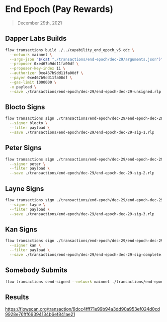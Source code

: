 # End Epoch (Pay Rewards)
> December 29th, 2021


## Dapper Labs Builds

```sh
flow transactions build ./../capability_end_epoch_v5.cdc \
  --network mainnet \
  --args-json "$(cat "./transactions/end-epoch/dec-29/arguments.json")" \
  --proposer 0xe467b9dd11fa00df \
  --proposer-key-index 11 \
  --authorizer 0xe467b9dd11fa00df \
  --payer 0xe467b9dd11fa00df \
  --gas-limit 1000000 \
  -x payload \
  --save ./transactions/end-epoch/dec-29/end-epoch-dec-29-unsigned.rlp
```

## Blocto Signs

```sh
flow transactions sign ./transactions/end-epoch/dec-29/end-epoch-dec-29-unsigned.rlp \
  --signer blocto \
  --filter payload \
  --save ./transactions/end-epoch/dec-29/end-epoch-dec-29-sig-1.rlp
```

## Peter Signs

```sh
flow transactions sign ./transactions/end-epoch/dec-29/end-epoch-dec-29-sig-1.rlp \
  --signer peter \
  --filter payload \
  --save ./transactions/end-epoch/dec-29/end-epoch-dec-29-sig-2.rlp
```

## Layne Signs

```sh
flow transactions sign ./transactions/end-epoch/dec-29/end-epoch-dec-29-sig-2.rlp \
  --signer layne \
  --filter payload \
  --save ./transactions/end-epoch/dec-29/end-epoch-dec-29-sig-3.rlp
```

## Kan Signs

```sh
flow transactions sign ./transactions/end-epoch/dec-29/end-epoch-dec-29-sig-3.rlp \
  --signer kan \
  --filter payload \
  --save ./transactions/end-epoch/dec-29/end-epoch-dec-29-sig-complete.rlp
```

## Somebody Submits

```sh
flow transactions send-signed --network mainnet ./transactions/end-epoch/dec-29/end-epoch-dec-29-sig-complete.rlp
```

## Results

https://flowscan.org/transaction/9dcc4fff71e99b94a3dd90a953ef024d0cd9928e76fff69394134b6ef841ae21
